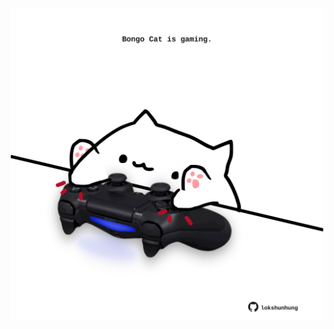 <!-- built at 11/06/2024, 06:00:43 UTC -->
<p align="center">
  <img width="500" height="500" src="./ReadmeImage.svg">
</p>
